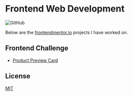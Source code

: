 # Frontend Web Development 
![GitHub](https://img.shields.io/github/license/kore4lyf/frontend_mentor?style=flat)

Below are the [frontendmentor.io](http://www.frontendmentor.io) projects I have worked on.


## Frontend Challenge
- [Product Preview Card](./product-preview-card)

## License 
[MIT](./LICENSE)